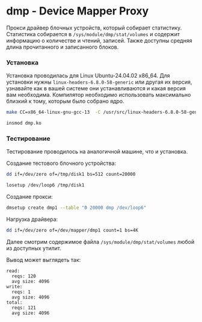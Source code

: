 # dmp - Device Mapper Proxy
Прокси драйвер блочных устройств, который собирает статистику.
Статистика собирается в `/sys/module/dmp/stat/volumes` и содержит информацию о количестве и чтений, записей. 
Также доступны средняя длина прочитанного и записанного блоков.


### Установка 
Установка проводилась для Linux Ubuntu-24.04.02 x86_64.
Для установки нужны `linux-headers-6.8.0-58-generic` или другая их версия, 
узнавайте как в вашей системе они устанавливаются и какая версия вам необходима.
Компилятор необходимо использовать максимально близкий к тому, которым было собрано ядро.

```bash
make CC=x86_64-linux-gnu-gcc-13  -C /usr/src/linux-headers-6.8.0-58-generic M=`pwd` modules
```
```bash
insmod dmp.ko
```

### Тестирование
Тестирование проводилось на аналогичной машине, что и установка.

Создание тестового блочного устройства:
```bash
dd if=/dev/zero of=/tmp/disk1 bs=512 count=20000
```
```bash
losetup /dev/loop6 /tmp/disk1
```

Создание прокси:
```bash
dmsetup create dmp1 --table "0 20000 dmp /dev/loop6"
```
Нагрузка драйвера:
```bash
dd if=/dev/zero of=/dev/mapper/dmp1 count=1 bs=4K
```
Далее смотрим содержимое файла `/sys/module/dmp/stat/volumes` любой из доступных утилит.

Вывод может выглядеть так:
```log
read:
  reqs: 120
  avg size: 4096
write:
  reqs: 1
  avg size: 4096
total:
  reqs: 121
  avg size: 4096
```
